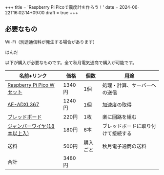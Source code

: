+++
title = 'Raspberry Pi Picoで震度計を作ろう！'
date = 2024-06-22T16:02:14+09:00
draft = true
+++

## 必要なもの

Wi-Fi（別途通信料が発生する場合があります）

はんだ

以下が購入が必要なものです。全て秋月電気通商で購入が可能です。

| 名前+リンク | 価格 | 個数 | 用途 |
| --- | --- | --- | --- |
| [Raspberry Pi Pico W セット](https://akizukidenshi.com/catalog/g/g118021/) | 1340円 | 1個 | 処理・計算、サーバーへの送信 |
| [AE-ADXL367](https://akizukidenshi.com/catalog/g/g129428/) | 1240円 | 1個 | 加速度の取得 |
| [ブレッドボード](https://akizukidenshi.com/catalog/g/g105294/) | 220円 | 1枚 | 楽に回路を組む | 
| [ジャンパーワイヤ(18本以上入)](https://akizukidenshi.com/catalog/g/g105371/) | 180円 | 6本 | ブレッドボードに取り付けて接続する |
| 送料 | 500円 | 購入ごと | 秋月電子通商の送料 |
| 合計 | 3480円 | | |


